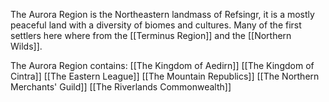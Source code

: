 The Aurora Region is the Northeastern landmass of Refsingr, it is a mostly peaceful land with a diversity of biomes and cultures. Many of the first settlers here where from the [[Terminus Region]] and the [[Northern Wilds]]. 

The Aurora Region contains:
[[The Kingdom of Aedirn]]
[[The Kingdom of Cintra]]
[[The Eastern League]]
[[The Mountain Republics]]
[[The Northern Merchants' Guild]]
[[The Riverlands Commonwealth]]
